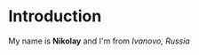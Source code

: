 # IntroductionM y   n a m e   i s  __ N i k o l a y __  a n d   I ' m   f r o m  _ I v a n o v o ,   R u s s i a _ 